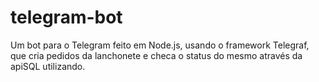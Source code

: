 # telegram-bot

Um bot para o Telegram feito em Node.js, usando o framework Telegraf, que cria pedidos da lanchonete e checa o status do mesmo através da apiSQL utilizando.
